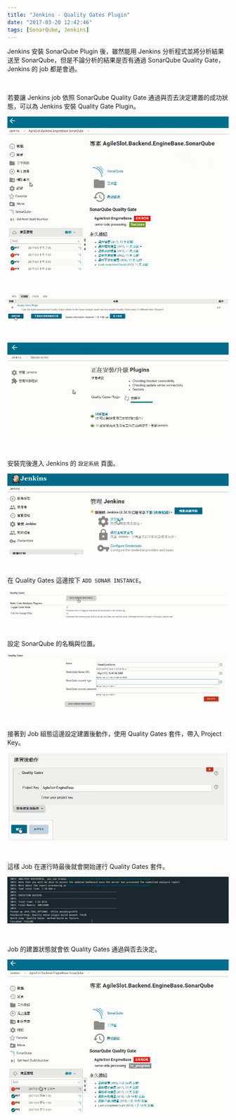 ```yaml
---
title: "Jenkins - Quality Gates Plugin"
date: "2017-03-20 12:42:46"
tags: [SonarQube, Jenkins]
---
```



Jenkins 安裝 SonarQube Plugin 後，雖然能用 Jenkins 分析程式並將分析結果送至 SonarQube，但是不論分析的結果是否有通過 SonarQube Quality Gate， Jenkins 的 job 都是會過。  

<!-- More -->

<br/>


若要讓 Jenkins job 依照 SonarQube Quality Gate 通過與否去決定建置的成功狀態，可以為 Jenkins 安裝 Quality Gate Plugin。  

![1.png](1.png)

<br/>


![2.png](2.png)

<br/>
  
  
![3.png](3.png)

<br/>


安裝完後進入 Jenkins 的 `設定系統` 頁面。

![4.png](4.png)

<br/>


在 Quality Gates 這邊按下 `ADD SONAR INSTANCE`。  

![5.png](5.png)

<br/>


設定 SonarQube 的名稱與位置。  

![6.png](6.png)

<br/>


接著到 Job 組態這邊設定建置後動作，使用 Quality Gates 套件，帶入 Project Key。  

![7.png](7.png)

<br/>


這樣 Job 在運行時最後就會開始運行 Quality Gates 套件。  

![8.png](8.png)

<br/>


Job 的建置狀態就會依 Quality Gates 通過與否去決定。  

![9.png](9.png)

<br/>

